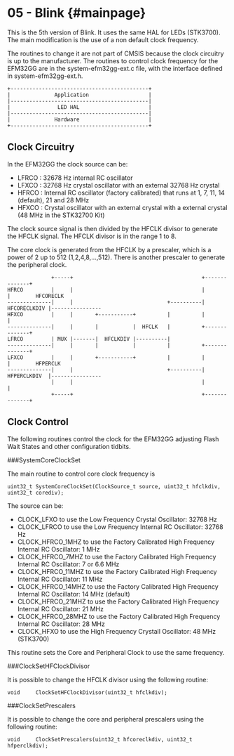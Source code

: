 05 - Blink {#mainpage}
==========

This is the 5th version of Blink. It uses the same HAL for LEDs (STK3700).
The main modification is the use of a non default clock frequency.

The routines to change it are not part of CMSIS because the clock circuitry is up to the manufacturer. The routines to control clock frequency for the EFM32GG are in the system-efm32gg-ext.c file, with the interface defined in system-efm32gg-ext.h.

    +--------------------------------------------+
    |              Application                   |
    |--------------------------------------------|
    |               LED HAL                      |
    |--------------------------------------------|
    |              Hardware                      |
    +--------------------------------------------+
    

Clock Circuitry
---------------

In the EFM32GG the clock source can be:

* LFRCO : 32678 Hz internal RC oscillator
* LFXCO : 32768 Hz crystal oscillator with an external 32768 Hz crystal
* HFRCO : Internal RC oscillator (factory calibrated) that runs at 1, 7, 11, 14 (default), 21 and 28 MHz
* HFXCO : Crystal oscillator with an external crystal with a external crystal (48 MHz in the STK32700 Kit)

The clock source signal is then divided by the HFCLK divisor to generate the HFCLK signal. The HFCLK divisor is in the range 1 to 8.

The core clock is generated from the HFCLK by a prescaler, which is a power of 2 up to 512 (1,2,4,8,...,512). There is another prescaler to generate the peripheral clock.

                  +-----+                                         +--------------+
    HFRCO         |     |                                         |              |        HFCORECLK
    --------------|     |                              +----------| HFCORECLKDIV |----------------
    HFXCO         |     |       +-----------+          |          |              |
    --------------|     |       |           |  HFCLK   |          +--------------+
    LFRCO         | MUX |-------|  HFCLKDIV |----------|
    --------------|     |       |           |          |          +--------------+
    LFXCO         |     |       +-----------+          |          |              |        HFPERCLK
    --------------|     |                              +----------| HFPERCLKDIV  |----------------
                  |     |                                         |              |
                  +-----+                                         +--------------+



Clock Control
-------------

The following routines control the clock for the EFM32GG adjusting Flash Wait States and other configuration tidbits.


###SystemCoreClockSet

The main routine to control core clock frequency is

`uint32_t SystemCoreClockSet(ClockSource_t source, uint32_t hfclkdiv, uint32_t corediv);`

The source can be:

- CLOCK_LFXO to use the Low Frequency Crystal Oscillator: 32768 Hz
- CLOCK_LFRCO to use the Low Frequency Internal RC Oscillator: 32768 Hz
- CLOCK_HFRCO_1MHZ to use the Factory Calibrated High Frequency Internal RC Oscillator: 1 MHz
- CLOCK_HFRCO_7MHZ to use the Factory Calibrated High Frequency Internal RC Oscillator: 7 or 6.6 MHz
- CLOCK_HFRCO_11MHZ to use the Factory Calibrated High Frequency Internal RC Oscillator: 11 MHz
- CLOCK_HFRCO_14MHZ to use the Factory Calibrated High Frequency Internal RC Oscillator: 14 MHz (default)
- CLOCK_HFRCO_21MHZ to use the Factory Calibrated High Frequency Internal RC Oscillator: 21 MHz
- CLOCK_HFRCO_28MHZ to use the Factory Calibrated High Frequency Internal RC Oscillator: 28 MHz
- CLOCK_HFXO to use the High Frequency Crystall Oscillator: 48 MHz (STK3700)

This routine sets the Core and Peripheral Clock to use the same frequency.


###ClockSetHFClockDivisor

It is possible to change the HFCLK divisor using the following routine:

`void     ClockSetHFClockDivisor(uint32_t hfclkdiv);`

###ClockSetPrescalers

It is possible to change the core and peripheral prescalers using the following routine:

`void     ClockSetPrescalers(uint32_t hfcoreclkdiv, uint32_t hfperclkdiv);`


